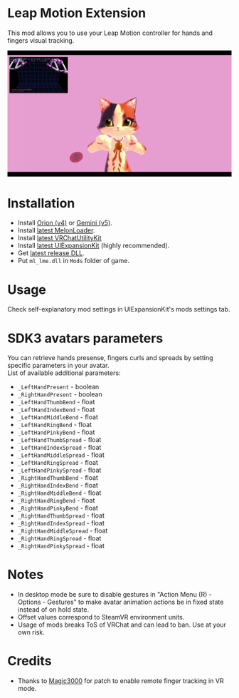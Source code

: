 # Leap Motion Extension
This mod allows you to use your Leap Motion controller for hands and fingers visual tracking.

[![](.github/img_01.png)](https://youtu.be/ALDBcI9yCyM)

# Installation
* Install [Orion (v4)](https://developer.leapmotion.com/sdk-leap-motion-controller) or [Gemini (v5)](https://developer.leapmotion.com/gemini-v5-preview).
* Install [latest MelonLoader](https://github.com/LavaGang/MelonLoader).
* Install [latest VRChatUtilityKit](https://github.com/loukylor/VRC-Mods)
* Install [latest UIExpansionKit](https://github.com/knah/VRCMods) (highly recommended).
* Get [latest release DLL](../../../releases/latest).
* Put `ml_lme.dll` in `Mods` folder of game.

# Usage
Check self-explanatory mod settings in UIExpansionKit's mods settings tab.

# SDK3 avatars parameters
You can retrieve hands presense, fingers curls and spreads by setting specific parameters in your avatar.  
List of available additional parameters:
* `_LeftHandPresent` - boolean
* `_RightHandPresent` - boolean
* `_LeftHandThumbBend` - float
* `_LeftHandIndexBend` - float
* `_LeftHandMiddleBend` - float
* `_LeftHandRingBend` - float
* `_LeftHandPinkyBend` - float
* `_LeftHandThumbSpread` - float
* `_LeftHandIndexSpread` - float
* `_LeftHandMiddleSpread` - float
* `_LeftHandRingSpread` - float
* `_LeftHandPinkySpread` - float
* `_RightHandThumbBend` - float
* `_RightHandIndexBend` - float
* `_RightHandMiddleBend` - float
* `_RightHandRingBend` - float
* `_RightHandPinkyBend` - float
* `_RightHandThumbSpread` - float
* `_RightHandIndexSpread` - float
* `_RightHandMiddleSpread` - float
* `_RightHandRingSpread` - float
* `_RightHandPinkySpread` - float

# Notes
* In desktop mode be sure to disable gestures in "Action Menu (R) - Options - Gestures" to make avatar animation actions be in fixed state instead of on hold state.
* Offset values correspond to SteamVR environment units.
* Usage of mods breaks ToS of VRChat and can lead to ban. Use at your own risk.

# Credits
* Thanks to [Magic3000](https://github.com/Magic3000) for patch to enable remote finger tracking in VR mode.
